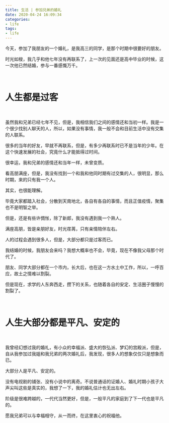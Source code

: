 ```yaml
---
title: 生活 | 参加兄弟的婚礼
date: 2020-04-24 16:09:34
categories:
- life
tags:
- life
---
```

今天，参加了我朋友的一个婚礼，是我高三的同学，是那个时期中很要好的朋友。

时光如梭，我几乎和他七年没有再联系了，上一次的见面还是高中毕业的时候，这一次他已然结婚，参与一番感慨万千。

<!-- more -->

<br/>

# 人生都是过客

<br/>

虽然我和兄弟已经七年不见，但是，我相信我们之间的感情还和当初一样。我是一个很少找别人聊天的人，所以，如果没有事情，我一般不会和目前生活中没有交集的人联系。

很多的当年的好友，早就不再联系，但是，有多少再联系时已不是当年的少年。在这个快速发展的社会，究竟什么才能抵得过时间。

很幸运，我和兄弟的感情还和当年一样，未曾变质。

看高朋满座，但是，我没有找到一个和我和他同时期有过交集的人，很明显，那么时期，来的只有我一个人。

其实，也很能理解。

毕竟大家都踏入社会，分散到天南地北，各自有各自的事情，而且正值疫情，聚集也不是明智之举。

但是，还是有些许惆怅，除了新郎，我没有遇到我一个熟人。

满座高朋，皆是亲朋好友，时光荏苒，只有亲情陪伴左右。

人的过程会遇到很多人，但是，大部分都只是过客而已。

我结婚的时候，我朋友会来吗？我想大概率也不会，毕竟，现在不像我父母那个时代了。

朋友、同学大部分都在一个市内，长大后，也在这一方水土中工作，所以，一呼百应，故土之情难以割裂。

但是现在，求学的人东奔西走，攒下的关系，也随着各自的安定、生活圈子慢慢的割裂了。

<br/>

# 人生大部分都是平凡、安定的

<br/>

我曾经幻想过我的婚礼，有小众的幸福派、盛大的恢弘派、梦幻的宫殿派，但是，自从我参加过我姐和我兄弟的两次婚礼后，我发现，很多人的想象仅仅只是想象而已。

大部分人是平凡、安定的。

没有电视剧的铺张、没有小说中的离奇。不说普通话的证婚人、婚礼时期小孩子大声尖叫这些是真实的，我想了一下，我的婚礼估计也无出左右。

阶级是很难跨越的，一代代当然更好，但是，一般平凡的家庭到了下一代也是平凡的。

愿我兄弟可以与幸福相守，从一而终，在这里衷心的祝福他。
